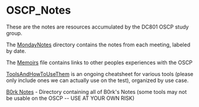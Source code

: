 # OSCP_Notes

These are the notes are resources accumulated by the DC801 OSCP study group.

The [MondayNotes](./MondayNotes) directory contains the notes from each meeting, labeled by date.

The [Memoirs](./Memoirs) file contains links to other peoples experiences with the OSCP

[ToolsAndHowToUseThem](./ToolsAndHowToUseThem) is an ongoing cheatsheet for various tools (please only include ones we can actually use on the test), organized by use case. 

[B0rk Notes](https://github.com/801labs/OSCP_Notes/blob/main/B0rk%20Notes) - Directory containing all of B0rk's Notes (some tools may not be usable on the OSCP -- USE AT YOUR OWN RISK)
